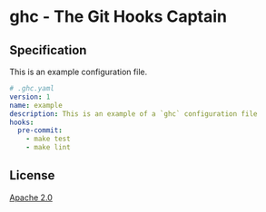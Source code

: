 # ghc - The Git Hooks Captain

## Specification

This is an example configuration file.

```yaml
# .ghc.yaml
version: 1
name: example
description: This is an example of a `ghc` configuration file
hooks:
  pre-commit:
    - make test
    - make lint
```

## License

[Apache 2.0](/LICENSE)